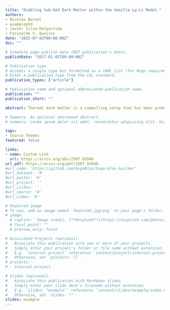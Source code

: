 ```yaml
---
title: "Enabling Sub-GeV Dark Matter within the Vanilla Lμ-Lτ Model."
authors:
- Nicolás Bernal
- examplephd
- Javier Silva-Malpartida
- Farinaldo S. Queiroz
date: "2025-07-02T00:00:00Z"
doi: ""

# Schedule page publish date (NOT publication's date).
publishDate: "2017-01-01T00:00:00Z"

# Publication type.
# Accepts a single type but formatted as a YAML list (for Hugo requirements).
# Enter a publication type from the CSL standard.
publication_types: ["article"]

# Publication name and optional abbreviated publication name.
publication: ""
publication_short: ""

abstract: Thermal dark matter is a compelling setup that has been probed by a multitude of experiments, mostly in the GeV-TeV mass range. The thermal paradigm in the sub-GeV range is about to experience the same experimental test with the next generation of low-energy accelerators and light dark matter detectors. Motivated by this, we investigate thermal dark matter in the Lμ-Lτ and assess how the introduction of a matter-dominated era impacts the parameter that yields the correct relic density. Interestingly, we show that the projected experiments, such as MuSIC, FCC-ee, and LDMX, will probe a large region of the viable parameter space that yields the correct relic density. In the GeV-TeV mass regime, the usual large-scale detectors push the sensitivity. Our work highlights the rich interplay between early-universe dynamics, dark matter phenomenology, and the discovery potential of next-generation experiments.

# Summary. An optional shortened abstract.
# summary: Lorem ipsum dolor sit amet, consectetur adipiscing elit. Duis posuere tellus ac convallis placerat. Proin tincidunt magna sed ex sollicitudin condimentum.

tags:
- Source Themes
featured: false

links:
- name: Custom Link
  url: https://arxiv.org/abs/2507.02048
url_pdf: https://arxiv.org/pdf/2507.02048
#url_code: 'https://github.com/HugoBlox/hugo-blox-builder'
#url_dataset: '#'
#url_poster: '#'
#url_project: ''
#url_slides: ''
#url_source: '#'
#url_video: '#'

# Featured image
# To use, add an image named `featured.jpg/png` to your page's folder. 
# image:
  # caption: 'Image credit: [**Unsplash**](https://unsplash.com/photos/s9CC2SKySJM)'
  # focal_point: ""
  # preview_only: false

# Associated Projects (optional).
#   Associate this publication with one or more of your projects.
#   Simply enter your project's folder or file name without extension.
#   E.g. `internal-project` references `content/project/internal-project/index.md`.
#   Otherwise, set `projects: []`.
# projects:
# - internal-project

# Slides (optional).
#   Associate this publication with Markdown slides.
#   Simply enter your slide deck's filename without extension.
#   E.g. `slides: "example"` references `content/slides/example/index.md`.
#   Otherwise, set `slides: ""`.
slides: example
---
```



